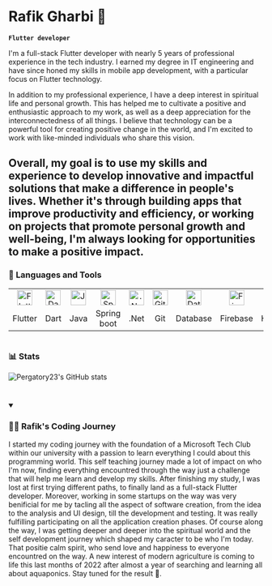
# Rafik Gharbi 👋

**`Flutter developer`**

I'm a full-stack Flutter developer with nearly 5 years of professional experience in the tech industry. I earned my degree in IT engineering and have since honed my skills in mobile app development, with a particular focus on Flutter technology.

In addition to my professional experience, I have a deep interest in spiritual life and personal growth. This has helped me to cultivate a positive and enthusiastic approach to my work, as well as a deep appreciation for the interconnectedness of all things. I believe that technology can be a powerful tool for creating positive change in the world, and I'm excited to work with like-minded individuals who share this vision.

Overall, my goal is to use my skills and experience to develop innovative and impactful solutions that make a difference in people's lives. Whether it's through building apps that improve productivity and efficiency, or working on projects that promote personal growth and well-being, I'm always looking for opportunities to make a positive impact.
---

### 🧰 Languages and Tools
<table>
  <tr>
    <td align="center">
      <img alt="Flutter" width="30px" src="https://cdn.worldvectorlogo.com/logos/flutter-logo.svg"/>
    </td>
    <td align="center">
      <img alt="Dart" width="30px" src="https://upload.wikimedia.org/wikipedia/commons/thumb/9/91/Dart-logo-icon.svg/2048px-Dart-logo-icon.svg.png"/>
    </td>
    <td align="center">
      <img alt="Java" width="30px" src="https://cdn.jsdelivr.net/gh/devicons/devicon/icons/java/java-original.svg"/>
    </td>
    <td align="center">
      <img alt="Spring" width="30px" src="https://cdn.jsdelivr.net/gh/devicons/devicon/icons/spring/spring-original.svg" />
    </td>
    <td align="center">
      <img alt=".Net" width="30px" src="https://cdn.jsdelivr.net/npm/devicons@1.8.0/!SVG/dotnet.svg" />
    </td>
    <td align="center">
      <img alt="Git" width="30px" src="https://cdn.jsdelivr.net/gh/devicons/devicon/icons/git/git-original.svg" />
    </td>
    <td align="center">
      <img alt="Database" width="30px" src="https://cdn.jsdelivr.net/npm/devicons@1.8.0/!SVG/database.svg" />
    </td>
    <td align="center">
      <img alt="Firebase" width="30px" src="https://cdn.jsdelivr.net/npm/devicons@1.8.0/!SVG/firebase.svg" />
    </td>
    <td align="center">
      <img alt="HTML" width="30px" src="https://cdn.jsdelivr.net/gh/devicons/devicon/icons/html5/html5-plain.svg" />
    </td>
    <td align="center">
      <img alt="CSS" width="30px" src="https://cdn.jsdelivr.net/gh/devicons/devicon/icons/css3/css3-plain.svg" />
    </td>
    <td align="center">
      <img alt="JavaScript" width="30px" src="https://cdn.jsdelivr.net/gh/devicons/devicon/icons/javascript/javascript-plain.svg" />
    </td>
  </tr>
  <tr>
    <td align="center">
      Flutter
    </td>
    <td align="center">
      Dart
    </td>
    <td align="center">
      Java
    </td>
    <td align="center">
      Spring boot
    </td>
    <td align="center">
      .Net
    </td>
    <td align="center">
      Git
    </td>
    <td align="center">
      Database
    </td>
    <td align="center">
      Firebase
    </td>
    <td align="center">
      HTML
    </td>
    <td align="center">
      CSS
    </td>
    <td align="center">
      JavaScript
    </td>
  </tr>
</table>

#
  
### 📊 Stats

![Pergatory23's GitHub stats](https://github-readme-stats.vercel.app/api?username=Pergatory23&show_icons=true&theme=gruvbox)

<!-- ![GitHub Streak](https://streak-stats.demolab.com?user=Pergatory23&theme=gruvbox&border_radius=4.5) -->

#

<details open="true">
 <summary><h3>👨‍💻 Rafik's Coding Journey</h3></summary>
   I started my coding journey with the foundation of a Microsoft Tech Club within our university with a passion to learn everything I could about this programming world. This self teaching journey made a lot of impact on who I'm now, finding everything encountred through the way just a challenge that will help me learn and develop my skills. After finishing my study, I was lost at first trying different paths, to finally land as a full-stack Flutter developer. Moreover, working in some startups on the way was very benificial for me by tacling all the aspect of software creation, from the idea to the analysis and UI design, till the development and testing. It was really fulfilling participating on all the application creation phases. Of course along the way, I was getting deeper and deeper into the spiritual world and the self development journey which shaped my caracter to be who I'm today. That positie calm spirit, who send love and happiness to everyone encountred on the way. A new interest of modern agriculture is coming to life this last months of 2022 after almost a year of searching and learning all about aquaponics. Stay tuned for the result 🐠.

<br />

#

<!--
**Pergatory23/Pergatory23** is a ✨ _special_ ✨ repository because its `README.md` (this file) appears on your GitHub profile.

Here are some ideas to get you started:

- 🔭 I’m currently working on ...
- 🌱 I’m currently learning ...
- 👯 I’m looking to collaborate on ...
- 🤔 I’m looking for help with ...
- 💬 Ask me about ...
- 📫 How to reach me: ...
- 😄 Pronouns: ...
- ⚡ Fun fact: ...
-->
